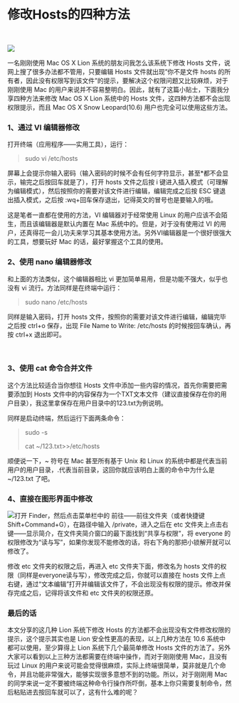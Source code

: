 # 修改Hosts的四种方法

 

![](http://www.macappbox.com/d/file/tips/2014/a482262d064944c9d6c0992abd98d301.png)

一名刚刚使用 Mac OS X Lion 系统的朋友问我怎么该系统下修改 Hosts 文件，说网上搜了很多办法都不管用，只要编辑 Hosts 文件就出现”你不是文件 hosts 的所有者，因此没有权限写到该文件”的提示，要解决这个权限问题又比较麻烦，对于刚刚使用 Mac 的用户来说并不容易整明白。因此，就有了这篇小贴士，下面我分享四种方法来修改 Mac OS X Lion 系统中的 Hosts 文件，这四种方法都不会出现权限提示，而且 Mac OS X Snow Leopard(10.6) 用户也完全可以使用这些方法。

### 1、通过 VI 编辑器修改

打开终端（应用程序——实用工具），运行：

> sudo vi /etc/hosts

屏幕上会提示你输入密码（输入密码的时候不会有任何字符显示，甚至*都不会显示，输完之后按回车就是了），打开 hosts 文件之后按 i 键进入插入模式（可理解为编辑模式），然后按照你的需要对该文件进行编辑，编辑完成之后按 ESC 键退出插入模式，之后按 :wq+回车保存退出，记得英文的冒号也是要输入的哦。

这是笔者一直都在使用的方法，VI 编辑器对于经常使用 Linux 的用户应该不会陌生，而且该编辑器是默认内置在 Mac 系统中的。但是，对于没有使用过 VI 的用户，还真得花一会儿功夫来学习其基本使用方法。另外VI编辑器是一个很好很强大的工具，想要玩好 Mac 的话，最好掌握这个工具的使用。

### 2、使用 nano 编辑器修改

和上面的方法类似，这个编辑器相比 vi 更加简单易用，但是功能不强大，似乎也没有 vi 流行。方法同样是在终端中运行：

> sudo nano /etc/hosts

同样是输入密码，打开 hosts 文件，按照你的需要对该文件进行编辑，编辑完毕之后按 ctrl+o 保存，出现 File Name to Write: /etc/hosts 的时候按回车确认，再按 ctrl+x 退出即可。

 

### 3、使用 cat 命令合并文件

这个方法比较适合当你想往 Hosts 文件中添加一些内容的情况，首先你需要把需要添加到 Hosts 文件中的内容保存为一个TXT文本文件（建议直接保存在你的用户目录），我这里拿保存在用户目录中的123.txt为例说明。

同样是启动终端，然后运行下面两条命令：

> sudo -s
> 
> cat ~/123.txt>>/etc/hosts

顺便说一下，~ 符号在 Mac 甚至所有基于 Unix 和 Linux 的系统中都是代表当前用户的用户目录，.代表当前目录，这回你就应该明白上面的命令中为什么是 ~/123.txt 了吧。

### 4、直接在图形界面中修改

![](http://www.macappbox.com/d/file/tips/2014/4a269f7a15bed55cedf21b65f105a576.png)打开 Finder，然后点击菜单栏中的 前往——前往文件夹（或者快捷键 Shift+Command+G），在路径中输入 /private，进入之后在 etc 文件夹上点击右键——显示简介，在文件夹简介窗口的最下面找到“共享与权限”，将 everyone 的权限修改为“读与写”，如果你发现不能修改的话，将右下角的那把小锁解开就可以修改了。

修改 etc 文件夹的权限之后，再进入 etc 文件夹下面，修改名为 hosts 文件的权限（同样是everyone读与写），修改完成之后，你就可以直接在 hosts 文件上点右键，通过“文本编辑”打开并编辑该文件了，不会出现没有权限的提示。修改并保存完成之后，记得将该文件和 etc 文件夹的权限还原。

### 最后的话

本文分享的这几种 Lion 系统下修改 Hosts 的方法都不会出现没有文件修改权限的提示，这个提示其实也是 Lion 安全性更高的表现，以上几种方法在 10.6 系统中都可以使用，至少算得上 Lion 系统下几个最简单修改 Hosts 文件的方法了。另外大家可以看到以上三种方法都需要在终端中操作，而对于刚刚使用 Mac，且没有玩过 Linux 的用户来说可能会觉得很麻烦，实际上终端很简单，莫非就是几个命令，并且功能非常强大，能够实现很多意想不到的功能。所以，对于刚刚用 Mac 的同学来说一定不要被终端这种命令行操作所吓倒，基本上你只需要复制命令，然后粘贴进去按回车就可以了，这有什么难的呢？
